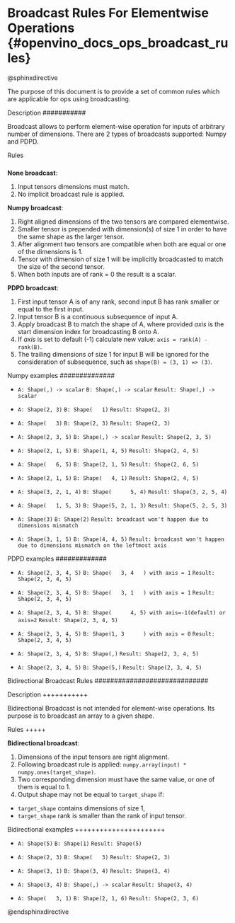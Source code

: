 # Broadcast Rules For Elementwise Operations {#openvino_docs_ops_broadcast_rules}

@sphinxdirective

The purpose of this document is to provide a set of common rules which are applicable for ops using broadcasting.

Description
###########

Broadcast allows to perform element-wise operation for inputs of arbitrary number of dimensions. There are 2 types of broadcasts supported: Numpy and PDPD.

Rules
#####

**None broadcast**:
1. Input tensors dimensions must match.
2. No implicit broadcast rule is applied.

**Numpy broadcast**:
1. Right aligned dimensions of the two tensors are compared elementwise.
2. Smaller tensor is prepended with dimension(s) of size 1 in order to have the same shape as the larger tensor.
3. After alignment two tensors are compatible when both are equal or one of the dimensions is 1.
4. Tensor with dimension of size 1 will be implicitly broadcasted to match the size of the second tensor.
5. When both inputs are of rank = 0 the result is a scalar.

**PDPD broadcast**:
1. First input tensor A is of any rank, second input B has rank smaller or equal to the first input.
2. Input tensor B is a continuous subsequence of input A.
3. Apply broadcast B to match the shape of A, where provided *axis* is the start dimension index for broadcasting B onto A.
4. If *axis* is set to default (-1) calculate new value: ``axis = rank(A) - rank(B)``.
5. The trailing dimensions of size 1 for input B will be ignored for the consideration of subsequence, such as ``shape(B) = (3, 1) => (3)``.

Numpy examples
##############

* ``A: Shape(,) -> scalar`` 
  ``B: Shape(,) -> scalar`` 
  ``Result: Shape(,) -> scalar``

* ``A: Shape(2, 3)`` 
  ``B: Shape(   1)`` 
  ``Result: Shape(2, 3)``

* ``A: Shape(   3)`` 
  ``B: Shape(2, 3)`` 
  ``Result: Shape(2, 3)``

* ``A: Shape(2, 3, 5)`` 
  ``B: Shape(,) -> scalar`` 
  ``Result: Shape(2, 3, 5)``

* ``A: Shape(2, 1, 5)`` 
  ``B: Shape(1, 4, 5)``
  ``Result: Shape(2, 4, 5)``

* ``A: Shape(   6, 5)`` 
  ``B: Shape(2, 1, 5)`` 
  ``Result: Shape(2, 6, 5)``

* ``A: Shape(2, 1, 5)`` 
  ``B: Shape(   4, 1)`` 
  ``Result: Shape(2, 4, 5)`` 

* ``A: Shape(3, 2, 1, 4)`` 
  ``B: Shape(      5, 4)`` 
  ``Result: Shape(3, 2, 5, 4)``

* ``A: Shape(   1, 5, 3)`` 
  ``B: Shape(5, 2, 1, 3)`` 
  ``Result: Shape(5, 2, 5, 3)``

* ``A: Shape(3)`` 
  ``B: Shape(2)`` 
  ``Result: broadcast won't happen due to dimensions mismatch``

* ``A: Shape(3, 1, 5)`` 
  ``B: Shape(4, 4, 5)`` 
  ``Result: broadcast won't happen due to dimensions mismatch on the leftmost axis``

PDPD examples
#############

* ``A: Shape(2, 3, 4, 5)`` 
  ``B: Shape(   3, 4   ) with axis = 1`` 
  ``Result: Shape(2, 3, 4, 5)``

* ``A: Shape(2, 3, 4, 5)`` 
  ``B: Shape(   3, 1   ) with axis = 1`` 
  ``Result: Shape(2, 3, 4, 5)``

* ``A: Shape(2, 3, 4, 5)`` 
  ``B: Shape(      4, 5) with axis=-1(default) or axis=2`` 
  ``Result: Shape(2, 3, 4, 5)``

* ``A: Shape(2, 3, 4, 5)`` 
  ``B: Shape(1, 3      ) with axis = 0`` 
  ``Result: Shape(2, 3, 4, 5)``

* ``A: Shape(2, 3, 4, 5)`` 
  ``B: Shape(,)`` 
  ``Result: Shape(2, 3, 4, 5)`` 

* ``A: Shape(2, 3, 4, 5)`` 
  ``B: Shape(5,)`` 
  ``Result: Shape(2, 3, 4, 5)``

Bidirectional Broadcast Rules 
#############################

Description
+++++++++++

Bidirectional Broadcast is not intended for element-wise operations. Its purpose is to broadcast an array to a given shape.

Rules
+++++

**Bidirectional broadcast**:

1. Dimensions of the input tensors are right alignment.
2. Following broadcast rule is applied: ``numpy.array(input) * numpy.ones(target_shape)``.
3. Two corresponding dimension must have the same value, or one of them is equal to 1.
4. Output shape may not be equal to ``target_shape`` if:

* ``target_shape`` contains dimensions of size 1,
* ``target_shape`` rank is smaller than the rank of input tensor.

Bidirectional examples
++++++++++++++++++++++

* ``A: Shape(5)`` 
  ``B: Shape(1)`` 
  ``Result: Shape(5)``

* ``A: Shape(2, 3)`` 
  ``B: Shape(   3)`` 
  ``Result: Shape(2, 3)``

* ``A: Shape(3, 1)`` 
  ``B: Shape(3, 4)`` 
  ``Result: Shape(3, 4)``

* ``A: Shape(3, 4)`` 
  ``B: Shape(,) -> scalar`` 
  ``Result: Shape(3, 4)``

* ``A: Shape(   3, 1)`` 
  ``B: Shape(2, 1, 6)`` 
  ``Result: Shape(2, 3, 6)``

@endsphinxdirective
